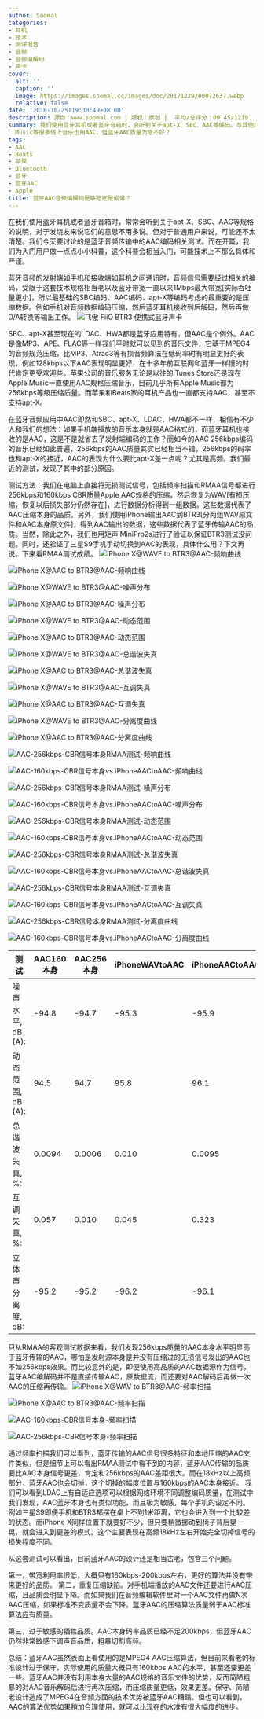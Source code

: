 ```yaml
---
author: Soomal
categories:
- 耳机
- 技术
- 测评报告
- 音频
- 音频编解码
- 声卡
cover:
  alt: ''
  caption: ''
  image: https://images.soomal.cc/images/doc/20171229/00072637.webp
  relative: false
date: '2018-10-25T19:30:49+08:00'
description: 源自：www.soomal.com | 版权：原创 |  平均/总评分：09.45/1219
summary: 我们使用蓝牙耳机或者蓝牙音箱时，会听到关于apt-X、SBC、AAC等编码。与其他编码几乎专属蓝牙不同AAC是个例外，不但蓝牙耳机使用AAC，Apple
  Music等很多线上音乐也用AAC，但蓝牙AAC质量为啥不好？
tags:
- AAC
- Beats
- 苹果
- Bluetooth
- 蓝牙
- 蓝牙AAC
- Apple
title: 蓝牙AAC音频编解码是缺陷还是偷懒？
---
```


在我们使用蓝牙耳机或者蓝牙音箱时，常常会听到关于apt-X、SBC、AAC等规格的说明，对于发烧友来说它们的意思不用多说。但对于普通用户来说，可能还不太清楚。我们今天要讨论的是蓝牙音频传输中的AAC编码相关测试。而在开篇，我们为入门用户做一点点小小科普，这个科普会相当入门，可能技术上不那么具体和严谨。

蓝牙音频的发射端如手机和接收端如耳机之间通讯时，音频信号需要经过相关的编码，受限于这套技术规格相当老以及蓝牙带宽一直以来1Mbps最大带宽[实际吞吐量更小]，所以最基础的SBC编码、AAC编码、apt-X等编码考虑的最重要的是压缩数据。例如手机对音频数据编码压缩，然后蓝牙耳机接收到后解码，然后再做D/A转换等输出工作。
![飞傲 FiiO BTR3 便携式蓝牙声卡](https://images.soomal.cc/images/doc/20180830/00076545.webp)




SBC、apt-X甚至现在的LDAC、HWA都是蓝牙应用特有。但AAC是个例外。AAC是像MP3、APE、FLAC等一样我们平时就可以见到的音乐文件，它基于MPEG4的音频规范压缩，比MP3、Atrac3等有损音频算法在低码率时有明显更好的表现，例如128kbps以下AAC表现明显更好，在十多年前互联网和蓝牙一样慢的时代肯定更受欢迎些。苹果公司的音乐服务无论是以往的iTunes Store还是现在Apple Music一直使用AAC规格压缩音乐，目前几乎所有Apple Music都为256kbps等级压缩质量。而苹果和Beats家的耳机产品也一直都支持AAC，甚至不支持apt-X。

在蓝牙音频应用中AAC即然和SBC、apt-X、LDAC、HWA都不一样，相信有不少人和我们的想法：如果手机端播放的音乐本身就是AAC格式的，而蓝牙耳机也接收的是AAC，这是不是就省去了发射端编码的工作？而如今的AAC 256kbps编码的音乐已经如此普遍，256kbps的AAC质量其实已经相当不错。256kbps的码率也和apt-X的接近，AAC的表现为什么要比apt-X差一点呢？尤其是高频。我们最近的测试，发现了其中的部分原因。

测试方法：我们在电脑上直接将无损测试信号，包括频率扫描和RMAA信号都进行256kbps和160kbps CBR质量Apple AAC规格的压缩，然后恢复为WAV[有损压缩，恢复以后损失部分仍然存在]，进行数据分析得到一组数据。这些数据代表了AAC压缩本身的品质。另外，我们使用iPhone输出AAC到BTR3[分两组WAV原文件和AAC本身原文件]，得到AAC输出的数据，这些数据代表了蓝牙传输AAC的品质。当然，除此之外，我们也用矩声iMiniPro2s进行了验证以保证BTR3测试没问题。同时，还验证了三星S9手机手动切换到AAC的表现，具体什么用？下文再说。下来看RMAA测试成绩。
![iPhone X@WAVE to BTR3@AAC-频响曲线](https://images.soomal.cc/images/doc/20181022/00077610_01.webp)




![iPhone X@AAC to BTR3@AAC-频响曲线](https://images.soomal.cc/images/doc/20181022/00077616_01.webp)




![iPhone X@WAVE to BTR3@AAC-噪声分布](https://images.soomal.cc/images/doc/20181022/00077611_01.webp)




![iPhone X@AAC to BTR3@AAC-噪声分布](https://images.soomal.cc/images/doc/20181022/00077617_01.webp)




![iPhone X@WAVE to BTR3@AAC-动态范围](https://images.soomal.cc/images/doc/20181022/00077612_01.webp)




![iPhone X@AAC to BTR3@AAC-动态范围](https://images.soomal.cc/images/doc/20181022/00077618_01.webp)




![iPhone X@WAVE to BTR3@AAC-总谐波失真](https://images.soomal.cc/images/doc/20181022/00077613_01.webp)




![iPhone X@AAC to BTR3@AAC-总谐波失真](https://images.soomal.cc/images/doc/20181022/00077619_01.webp)




![iPhone X@WAVE to BTR3@AAC-互调失真](https://images.soomal.cc/images/doc/20181022/00077614_01.webp)




![iPhone X@AAC to BTR3@AAC-互调失真](https://images.soomal.cc/images/doc/20181022/00077620_01.webp)




![iPhone X@WAVE to BTR3@AAC-分离度曲线](https://images.soomal.cc/images/doc/20181022/00077615_01.webp)




![iPhone X@AAC to BTR3@AAC-分离度曲线](https://images.soomal.cc/images/doc/20181022/00077621_01.webp)




![AAC-256kbps-CBR信号本身RMAA测试-频响曲线](https://images.soomal.cc/images/doc/20181022/00077622_01.webp)




![AAC-160kbps-CBR信号本身vs.iPhoneAACtoAAC-频响曲线](https://images.soomal.cc/images/doc/20181025/00077757_01.webp)




![AAC-256kbps-CBR信号本身RMAA测试-噪声分布](https://images.soomal.cc/images/doc/20181022/00077623_01.webp)




![AAC-160kbps-CBR信号本身vs.iPhoneAACtoAAC-噪声分布](https://images.soomal.cc/images/doc/20181025/00077758_01.webp)




![AAC-256kbps-CBR信号本身RMAA测试-动态范围](https://images.soomal.cc/images/doc/20181022/00077624_01.webp)




![AAC-160kbps-CBR信号本身vs.iPhoneAACtoAAC-动态范围](https://images.soomal.cc/images/doc/20181025/00077759_01.webp)




![AAC-256kbps-CBR信号本身RMAA测试-总谐波失真](https://images.soomal.cc/images/doc/20181022/00077625_01.webp)




![AAC-160kbps-CBR信号本身vs.iPhoneAACtoAAC-总谐波失真](https://images.soomal.cc/images/doc/20181025/00077760_01.webp)




![AAC-256kbps-CBR信号本身RMAA测试-互调失真](https://images.soomal.cc/images/doc/20181022/00077626_01.webp)




![AAC-160kbps-CBR信号本身vs.iPhoneAACtoAAC-互调失真](https://images.soomal.cc/images/doc/20181025/00077761_01.webp)




![AAC-256kbps-CBR信号本身RMAA测试-分离度曲线](https://images.soomal.cc/images/doc/20181022/00077627_01.webp)




![AAC-160kbps-CBR信号本身vs.iPhoneAACtoAAC-分离度曲线](https://images.soomal.cc/images/doc/20181025/00077762_01.webp)




| 测试 | AAC160本身 | AAC256本身 | iPhoneWAVtoAAC | iPhoneAACtoAAC |
| --- | --- | --- | --- | --- |
| 噪声水平, dB (A): | -94.8 | -94.7 | -95.3 | -95.9 |
| 动态范围, dB (A): | 94.5 | 94.7 | 95.8 | 96.1 |
| 总谐波失真, %: | 0.0094 | 0.0006 | 0.010 | 0.0095 |
| 互调失真, %: | 0.057 | 0.010 | 0.045 | 0.323 |
| 立体声分离度, dB: | -95.2 | -95.2 | -96.2 | -96.1 |


只从RMAA的客观测试数据来看，我们发现256kbps质量的AAC本身水平明显高于蓝牙传输的AAC，哪怕是发射源本身是并没有压缩过的无损信号发出的AAC也不如256kbps效果。而比较意外的是，即便使用高品质的AAC数据源作为信号，蓝牙AAC编解码并不是直接传输AAC，原数据流，而还要对AAC解码后再做一次AAC的压缩再传输。
![iPhone X@WAV to BTR3@AAC-频率扫描](https://images.soomal.cc/images/doc/20181022/00077628_01.webp)




![iPhone X@AAC to BTR3@AAC-频率扫描](https://images.soomal.cc/images/doc/20181022/00077629_01.webp)




![AAC-160kbps-CBR信号本身-频率扫描](https://images.soomal.cc/images/doc/20181022/00077630_01.webp)




![AAC-256kbps-CBR信号本身-频率扫描](https://images.soomal.cc/images/doc/20181022/00077631_01.webp)




通过频率扫描我们可以看到，蓝牙传输的AAC信号很多特征和本地压缩的AAC文件类似，但是细节上可以看出RMAA测试中看不到的内容，蓝牙AAC传输的品质要比AAC本身信号更差，肯定和256kbps的AAC差距很大。而在18kHz以上高频部分，蓝牙AAC也会切掉，这个切掉的幅度位置与160kbps的AAC本身接近。
我们可以看到LDAC上有自适应选项可以根据网络环境不同调整编码质量，在测试中我们发现，AAC蓝牙本身也有类似功能，而且极为敏感，每个手机的设定不同。例如三星S9即便手机和BTR3都摆在桌上不到1米距离，它也会进入到一个比较差的状态。而iPhone X同样位置下就要好不少，但只要稍微挪动到椅子背后晃一晃，就会进入到更差的模式。这个主要表现在高频18kHz左右开始完全切掉信号的损失程度不同。

从这套测试可以看出，目前蓝牙AAC的设计还是相当古老，包含三个问题。

第一，带宽利用率很低，大概只有160kbps-200kbps左右，更好的算法并没有带来更好的品质。
第二，重复压缩缺陷。对手机端播放的AAC文件还要进行AAC压缩，且品质会明显下降。而如果我们在音频编辑软件里对一个AAC文件再做N次AAC压缩，如果标准不变质量不会下降。蓝牙AAC的压缩算法质量弱于AAC标准算法应有质量。

第三，过于敏感的牺牲品质。AAC本身码率品质已经不足200kbps，但蓝牙AAC仍然非常敏感下调声音品质，粗暴切割高频。

总结：蓝牙AAC虽然表面上看使用的是MPEG4 AAC压缩算法，但目前来看老的标准设计过于保守，实际使用的质量大概只有160kbps AAC的水平，甚至还要更差一些。蓝牙AAC并没有利用本身大量的AAC规格的音乐文件的优势，反而简陋粗暴的对AAC音乐解码后进行再次压缩，而压缩质量更低，效果更差。保守、简陋老设计造成了MPEG4在音频方面的技术优势被蓝牙AAC糟蹋。但也可以看到，AAC的算法优势如果稍加合理使用，就可以比现在的水准有很大幅度的进步。